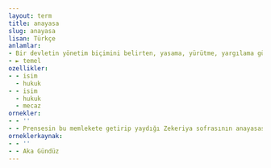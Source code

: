 ```yaml
---
layout: term
title: anayasa
slug: anayasa
lisan: Türkçe
anlamlar:
- Bir devletin yönetim biçimini belirten, yasama, yürütme, yargılama güçlerinin nasıl kullanılacağını gösteren, yurttaşların kamu haklarını bildiren temel yasa; kanunuesasi
- ► temel
ozellikler:
- - isim
  - hukuk
- - isim
  - hukuk
  - mecaz
ornekler:
- - ''
- - Prensesin bu memlekete getirip yaydığı Zekeriya sofrasının anayasası budur.
orneklerkaynak:
- - ''
- - Aka Gündüz
---
```

